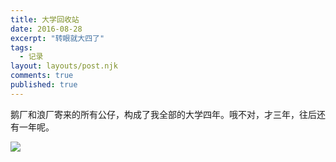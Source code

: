 ```yaml
---
title: 大学回收站
date: 2016-08-28
excerpt: "转眼就大四了"
tags:
  - 记录
layout: layouts/post.njk
comments: true
published: true
---
```


鹅厂和浪厂寄来的所有公仔，构成了我全部的大学四年。哦不对，才三年，往后还有一年呢。



![](http://img.vinechen.com/gongzai.jpg)
